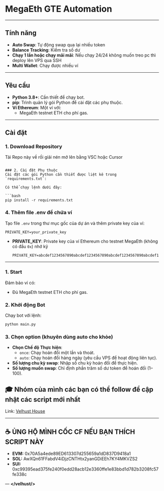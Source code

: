 # MegaEth GTE Automation

---

## Tính năng
- **Auto Swap**: Tự động swap qua lại nhiều token 
- **Balance Tracking**: Kiểm tra số dư
- **Chạy 1 lần hoặc chạy mãi mãi**: Nếu chạy 24/24 không muốn treo pc thì deploy lên VPS qua SSH
- **Multi Wallet**: Chạy được nhiều ví

---

## Yêu cầu

- **Python 3.8+**: Cần thiết để chạy bot.
- **pip**: Trình quản lý gói Python để cài đặt các phụ thuộc.
- **Ví Ethereum**: Một ví với:
  - MegaEth testnet ETH cho phí gas.
---

## Cài đặt

### 1. Download Repository
Tải Repo này về rồi giải nén mở lên bằng VSC hoặc Cursor

```

### 2. Cài đặt Phụ thuộc
Cài đặt các gói Python cần thiết được liệt kê trong `requirements.txt`:

Có thể chạy lệnh dưới đây:

```bash
pip install -r requirements.txt
```



### 4. Thêm file .env để chứa ví
Tạo file `.env` trong thư mục gốc của dự án và thêm private key của ví:

```env
PRIVATE_KEY=your_private_key
```

- **PRIVATE_KEY**: Private key của ví Ethereum cho testnet MegaEth (không có đầu `0x`) nhớ kỹ
  ```env
  PRIVATE_KEY=abcdef1234567890abcdef1234567890abcdef1234567890abcdef1234567890
  ```

---


### 1. Start
Đảm bảo ví có:
- Đủ MegaEth testnet ETH cho phí gas.

### 2. Khởi động Bot
Chạy bot với lệnh:

```bash
python main.py
```

### 3. Chọn option (khuyên dùng auto cho khỏe)
- **Chọn Chế độ Thực hiện**:
  - `once`: Chạy hoán đổi một lần và thoát.
  - `auto`: Chạy hoán đổi hàng ngày (yêu cầu VPS để hoạt động liên tục).
- **Số lượng chu kỳ swap**: Nhập số chu kỳ hoán đổi để thực hiện.
- **Số lượng muốn swap**: Chỉ định phần trăm số dư token để hoán đổi (1–100).

## 🎓 **Nhóm của mình các bạn có thể follow để cập nhật các script mới nhất**

Link: [Velhust House](https://t.me/velhustdev)

---

## ☕ ỦNG HỘ MÌNH CỐC CF NẾU BẠN THÍCH SCRIPT NÀY

- **EVM:** 0x70A5a4ede89ED613307d255659a1dD837D9418a1
- **SOL:** AwXQn61FFabdV4iDjzCNTHtx2yanGDiEEh7KY4MKVZS2
- **SUI:** 0xc99395ead375fe240f0edd28acb12e3360ffe1e83bbd1d782b3208fc57fe338c

— **</velhust/>**
